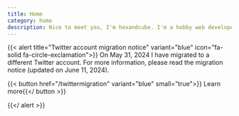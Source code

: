 ```yaml
---
title: Home
category: home
description: Nice to meet you, I'm hexandcube. I'm a hobby web developer from Poland.
---
```


{{< alert title="Twitter account migration notice" variant="blue" icon="fa-solid fa-circle-exclamation">}}
On May 31, 2024 I have migrated to a different Twitter account. For more information, please read the migration notice (updated on June 11, 2024).
<br>

{{< button href="/twittermigration" variant="blue" small="true">}}<i class="fa-solid fa-newspaper"></i> Learn more{{</ button >}}

{{</ alert >}}
